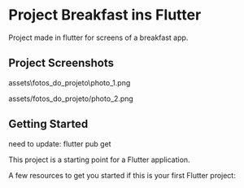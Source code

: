 # Project Breakfast ins Flutter

Project made in flutter for screens of a breakfast app.

## Project Screenshots

assets\fotos_do_projeto\photo_1.png

assets/fotos_do_projeto/photo_2.png

## Getting Started

need to update: flutter pub get

This project is a starting point for a Flutter application.

A few resources to get you started if this is your first Flutter project:
